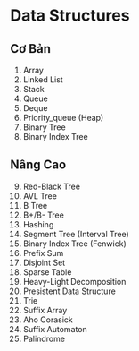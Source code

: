 # Data Structures

## Cơ Bản
1) Array
2) Linked List
3) Stack
4) Queue
5) Deque
6) Priority_queue (Heap)
7) Binary Tree
8) Binary Index Tree

## Nâng Cao
9) Red-Black Tree
10) AVL Tree
11) B Tree
12) B+/B- Tree
13) Hashing
14) Segment Tree (Interval Tree)
15) Binary Index Tree (Fenwick)
16) Prefix Sum
17) Disjoint Set
18) Sparse Table
19) Heavy-Light Decomposition
20) Presistent Data Structure
21) Trie
22) Suffix Array
23) Aho Corasick
24) Suffix Automaton
25) Palindrome

